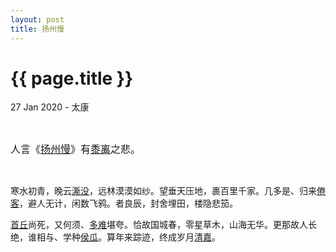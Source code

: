 ```yaml
---
layout: post
title: 扬州慢
---
```


{{ page.title }}
================

<p class="meta">27 Jan 2020 - 太康</p>

<br>

<font size=3>人言《<a href="https://www.zdic.net/hans/%E6%89%AC%E5%B7%9E%E6%85%A2">扬州慢</a>》有<a href="https://www.zdic.net/hans/%E9%BB%8D%E7%A6%BB">黍离</a>之悲。</font>

<br>

寒水初青，晚云[澌没](https://www.zdic.net/hans/%E6%BE%8C)，远林漠漠如纱。望垂天压地，裹百里千家。几多是、归来[倦客](https://www.zdic.net/hans/%E5%80%A6%E5%AE%A2)，避人无计，闲数飞鸦。者良辰，封舍埋田，楼隐悲笳。

[首丘](https://www.zdic.net/hans/%E9%A6%96%E4%B8%98)尚死，又何须、[多难](https://www.zdic.net/hans/%E5%A4%9A%E9%9A%BE)堪夸。恰故国城春，零星草木，山海无华。更那故人长绝，谁相与、学种[侯瓜](https://www.zdic.net/hans/%E4%B8%9C%E9%99%B5%E7%93%9C)。算年来踪迹，终成岁月[清嘉](https://www.zdic.net/hans/%E6%B8%85%E5%98%89)。

<br>

